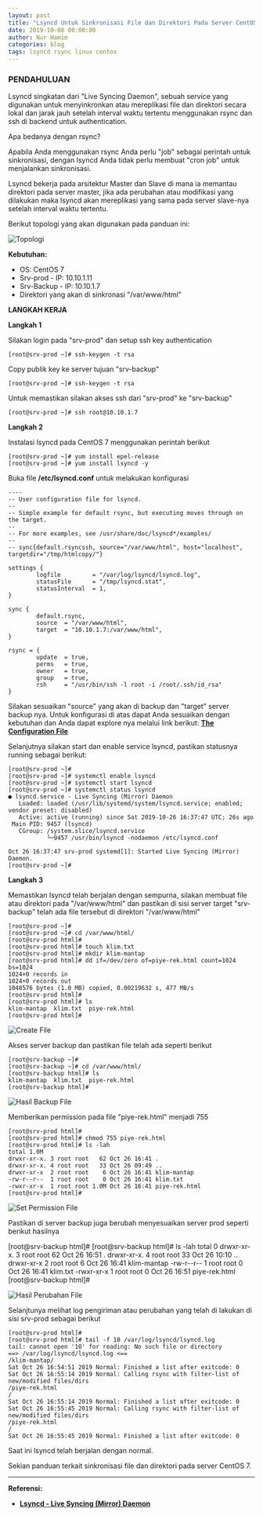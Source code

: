 ```yaml
---
layout: post
title: "Lsyncd Untuk Sinkronisasi File dan Direktori Pada Server CentOS 7"
date: 2019-10-08 00:00:00
author: Nur Hamim
categories: blog
tags: lsyncd rsync linux centos 
---
```


### PENDAHULUAN

Lsyncd singkatan dari "Live Syncing Daemon", sebuah service yang digunakan untuk menyinkronkan atau mereplikasi file dan direktori secara lokal dan jarak jauh setelah interval waktu tertentu menggunakan rsync dan ssh di backend untuk authentication.

Apa bedanya dengan rsync?

Apabila Anda menggunakan rsync Anda perlu "job" sebagai perintah untuk sinkronisasi, dengan lsyncd Anda tidak perlu membuat "cron job" untuk menjalankan sinkronisasi.

Lsyncd bekerja pada arsitektur Master dan Slave di mana ia memantau direktori pada server master, jika ada perubahan atau modifikasi yang dilakukan maka lsyncd akan mereplikasi yang sama pada server slave-nya setelah interval waktu tertentu.

Berikut topologi yang akan digunakan pada panduan ini:

![Topologi](/assets/images/topologi-lsyncd.jpg)

**Kebutuhan:** 

- OS: CentOS 7
- Srv-prod   - IP: 10.10.1.11
- Srv-Backup - IP: 10.10.1.7  
- Direktori yang akan di sinkronasi "/var/www/html"

**LANGKAH KERJA**

**Langkah 1**

Silakan login pada "srv-prod" dan setup ssh key authentication 

```
[root@srv-prod ~]# ssh-keygen -t rsa
```

Copy publik key ke server tujuan "srv-backup"

```
[root@srv-prod ~]# ssh-keygen -t rsa
```
Untuk memastikan silakan akses ssh dari "srv-prod" ke "srv-backup" 

```
[root@srv-prod ~]# ssh root@10.10.1.7
```

**Langkah 2**

Instalasi lsyncd pada CentOS 7 menggunakan perintah berikut

```
[root@srv-prod ~]# yum install epel-release 
[root@srv-prod ~]# yum install lsyncd -y
```
Buka file **/etc/lsyncd.conf** untuk melakukan konfigurasi

```
----
-- User configuration file for lsyncd.
--
-- Simple example for default rsync, but executing moves through on the target.
--
-- For more examples, see /usr/share/doc/lsyncd*/examples/
--
-- sync{default.rsyncssh, source="/var/www/html", host="localhost", targetdir="/tmp/htmlcopy/"}

settings {
        logfile         = "/var/log/lsyncd/lsyncd.log",
        statusFile      = "/tmp/lsyncd.stat",
        statusInterval  = 1,
}

sync {
        default.rsync,
        source  = "/var/www/html",
        target  = "10.10.1.7:/var/www/html",
}

rsync = {
        update  = true,
        perms   = true,
        owner   = true,
        group   = true,
        rsh     = "/usr/bin/ssh -l root -i /root/.ssh/id_rsa"
}
```

Silakan sesuaikan "source" yang akan di backup dan "target" server backup nya. Untuk konfigurasi di atas dapat Anda sesuaikan dengan kebutuhan dan Anda dapat explore nya melalui link berikut: [**The Configuration File**](https://axkibe.github.io/lsyncd/manual/config/file/)

Selanjutnya silakan start dan enable service lsyncd, pastikan statusnya running sebagai berikut:

```
[root@srv-prod ~]#
[root@srv-prod ~]# systemctl enable lsyncd
[root@srv-prod ~]# systemctl start lsyncd
[root@srv-prod ~]# systemctl status lsyncd
● lsyncd.service - Live Syncing (Mirror) Daemon
   Loaded: loaded (/usr/lib/systemd/system/lsyncd.service; enabled; vendor preset: disabled)
   Active: active (running) since Sat 2019-10-26 16:37:47 UTC; 26s ago
 Main PID: 9457 (lsyncd)
   CGroup: /system.slice/lsyncd.service
           └─9457 /usr/bin/lsyncd -nodaemon /etc/lsyncd.conf

Oct 26 16:37:47 srv-prod systemd[1]: Started Live Syncing (Mirror) Daemon.
[root@srv-prod ~]#
```
**Langkah 3**

Memastikan lsyncd telah berjalan dengan sempurna, silakan membuat file atau direktori pada "/var/www/html" dan pastikan di sisi server target "srv-backup" telah ada file tersebut di direktori "/var/www/html"

```
[root@srv-prod ~]#
[root@srv-prod ~]# cd /var/www/html/
[root@srv-prod html]#
[root@srv-prod html]# touch klim.txt
[root@srv-prod html]# mkdir klim-mantap
[root@srv-prod html]# dd if=/dev/zero of=piye-rek.html count=1024 bs=1024
1024+0 records in
1024+0 records out
1048576 bytes (1.0 MB) copied, 0.00219632 s, 477 MB/s
[root@srv-prod html]#
[root@srv-prod html]# ls
klim-mantap  klim.txt  piye-rek.html
[root@srv-prod html]#
```
![Create File](/assets/images/srv-prod.png)

Akses server backup dan pastikan file telah ada seperti berikut

```
[root@srv-backup ~]#
[root@srv-backup ~]# cd /var/www/html/
[root@srv-backup html]# ls
klim-mantap  klim.txt  piye-rek.html
[root@srv-backup html]#
```
![Hasil Backup File](/assets/images/srv-backup.png)

Memberikan permission pada file "piye-rek.html" menjadi 755 

```
[root@srv-prod html]#
[root@srv-prod html]# chmod 755 piye-rek.html
[root@srv-prod html]# ls -lah
total 1.0M
drwxr-xr-x. 3 root root   62 Oct 26 16:41 .
drwxr-xr-x. 4 root root   33 Oct 26 09:49 ..
drwxr-xr-x  2 root root    6 Oct 26 16:41 klim-mantap
-rw-r--r--  1 root root    0 Oct 26 16:41 klim.txt
-rwxr-xr-x  1 root root 1.0M Oct 26 16:41 piye-rek.html
[root@srv-prod html]#
```

![Set Permission File](/assets/images/srv-prod-set.png)

Pastikan di server backup juga berubah menyesuaikan server prod seperti berikut hasilnya

[root@srv-backup html]#
[root@srv-backup html]# ls -lah
total 0
drwxr-xr-x. 3 root root 62 Oct 26 16:51 .
drwxr-xr-x. 4 root root 33 Oct 26 10:10 ..
drwxr-xr-x  2 root root  6 Oct 26 16:41 klim-mantap
-rw-r--r--  1 root root  0 Oct 26 16:41 klim.txt
-rwxr-xr-x  1 root root  0 Oct 26 16:51 piye-rek.html
[root@srv-backup html]#

![Hasil Perubahan File](/assets/images/srv-backup-set.png)

Selanjtunya melihat log pengiriman atau perubahan yang telah di lakukan di sisi srv-prod sebagai berikut

```
[root@srv-prod html]#
[root@srv-prod html]# tail -f 10 /var/log/lsyncd/lsyncd.log
tail: cannot open '10' for reading: No such file or directory
==> /var/log/lsyncd/lsyncd.log <==
/klim-mantap/
Sat Oct 26 16:54:51 2019 Normal: Finished a list after exitcode: 0
Sat Oct 26 16:55:14 2019 Normal: Calling rsync with filter-list of new/modified files/dirs
/piye-rek.html
/
Sat Oct 26 16:55:14 2019 Normal: Finished a list after exitcode: 0
Sat Oct 26 16:55:45 2019 Normal: Calling rsync with filter-list of new/modified files/dirs
/piye-rek.html
/
Sat Oct 26 16:55:45 2019 Normal: Finished a list after exitcode: 0
```
Saat ini lsyncd telah berjalan dengan normal. 

Sekian panduan terkait sinkronisasi file dan direktori pada server CentOS 7. 

---

**Referensi:**

- [**Lsyncd - Live Syncing (Mirror) Daemon**](https://axkibe.github.io/lsyncd/)
